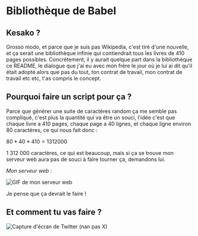 # Bibliothèque de Babel

## Kesako ?

Grosso modo, et parce que je suis pas Wikipedia, c'est tiré d'une nouvelle, et ça serait une bibliothèque infinie qui contiendrait tous les livres de 410 pages possibles. Concrètement, il y aurait quelque part dans la bibliothèque ce README, le dialogue que j'ai eu avec mon frère le jour où je lui ai dit qu'il était adopté alors que pas du tout, ton contrat de travail, mon contrat de travail etc etc, t'as compris le concept.

## Pourquoi faire un script pour ça ?

Parce que générer une suite de caractères random ça me semble pas compliqué, c'est plus la quantité qui va être un souci, l'idée c'est que chaque livre a 410 pages, chaque page a 40 lignes, et chaque ligne environ 80 caractères, ce qui nous fait donc :

$80 * 40 * 410 = 1 312 000$

1 312 000 caractères, ce qui est beaucoup, mais si ça se trouve mon serveur web aura pas de souci à faire tourner ça, demandons lui.

_Mon serveur web :_

![GIF de mon serveur web](https://media1.tenor.com/m/ytk7XcrurQQAAAAd/manchesterbythesea-manchester.gif)

Je pense que ça devrait le faire !

## Et comment tu vas faire ?

![Capture d'écran de Twitter (nan pas X)](https://pbs.twimg.com/media/GY-9xM9W8AAs28o.jpg)